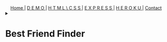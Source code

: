 
<div align="center">
  <span> <a href="#top"> Home </a> </span> | 
  <span> <a href="#intro"> D E M O </a> </span> | 
  <span> <a href="#htss"> H T M L \ C S S </a> </span> | 
  <span> <a href="#express"> E X P R E S S </a> </span> | 
  <span> <a href="#heroku"> H E R O K U </a> </span> | 
  <span> <a href="mailto:jason@rogueathletic.com" target="_blank"> Contact </a> </span>
</div>









<details style="-webkit-appearance: none;" align="center"><summary align="justify"><h1>Best Friend Finder</h1></summary>
  <span><h2>UCSD</h2></span><span><h3>Full Stack Web Dev Assignment 14</h3></span>








<details align="center"><summary align="justify"> D E M O </summary><a href="https://www.youtube.com/watch?v=JHurCXqH6KI">
<img src="https://i.imgur.com/cS1UuUW.png" width="80%">
</a></details>

<details align="center"><summary align="justify"> S E R V E R . J S </summary><p>The server configuration</p> 
  ```js
  //
  // Pull in required dependencies
var express = require('express');
var bodyParser = require('body-parser');
var path = require('path');

// Configure the Express application
var app = express();
var PORT = process.env.PORT || 8080;

// Expose the public directory to access CSS files
app.use(express.static(path.join(__dirname, './app/public')));

// Add middleware for parsing incoming request bodies
app.use(bodyParser.json());
app.use(bodyParser.urlencoded({ extended: true }));
app.use(bodyParser.text());

// Add the application routes
require(path.join(__dirname, './app/routing/apiRoutes'))(app);
require(path.join(__dirname, './app/routing/htmlRoutes'))(app);

// Start listening on PORT
app.listen(PORT, function() {
  console.log('Friend Finder app is listening on PORT: ' + PORT);
});
```
</details>

<details align="center"><summary align="justify"> E X P R E S S . J S </summary>content</details>

<details align="center"><summary align="justify"> H E R O K U </summary>content</details>

<details align="center"><summary align="justify"> C O N T A C T </summary>  <span> <a href="mailto:jason@rogueathletic.com" target="_blank"> Contact </a> </span></details>
</details>


<details><summary>
# friend-finder</summary>
Best friend finder app utilizing API, MYSQL, Jquery, HTML, CSS, Javascript, Heroku, Github and more...
</details>
